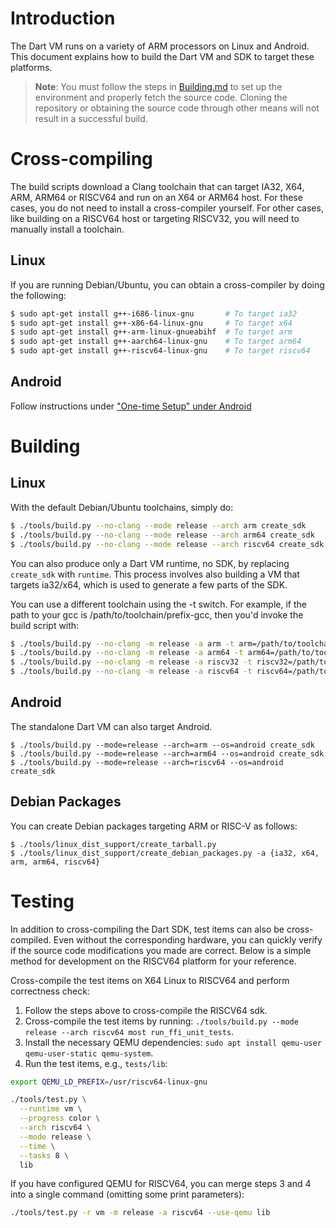 # Introduction

The Dart VM runs on a variety of ARM processors on Linux and Android. This document explains how to build the Dart VM and SDK to target these platforms.

> **Note**: You must follow the steps in [Building.md](https://github.com/dart-lang/sdk/blob/main/docs/Building.md) to set up the environment and properly fetch the source code. Cloning the repository or obtaining the source code through other means will not result in a successful build.

# Cross-compiling

The build scripts download a Clang toolchain that can target IA32, X64, ARM, ARM64 or RISCV64 and run on an X64 or ARM64 host. For these cases, you do not need to install a cross-compiler yourself. For other cases, like building on a RISCV64 host or targeting RISCV32, you will need to manually install a toolchain.

## Linux

If you are running Debian/Ubuntu, you can obtain a cross-compiler by doing the following:	

```bash
$ sudo apt-get install g++-i686-linux-gnu       # To target ia32
$ sudo apt-get install g++-x86-64-linux-gnu     # To target x64
$ sudo apt-get install g++-arm-linux-gnueabihf  # To target arm
$ sudo apt-get install g++-aarch64-linux-gnu    # To target arm64
$ sudo apt-get install g++-riscv64-linux-gnu    # To target riscv64
```

## Android

Follow instructions under ["One-time Setup" under Android](Building-the-Dart-VM-for-Android)

# Building

## Linux

With the default Debian/Ubuntu toolchains, simply do:

```bash
$ ./tools/build.py --no-clang --mode release --arch arm create_sdk
$ ./tools/build.py --no-clang --mode release --arch arm64 create_sdk
$ ./tools/build.py --no-clang --mode release --arch riscv64 create_sdk
```

You can also produce only a Dart VM runtime, no SDK, by replacing `create_sdk` with `runtime`. This process involves also building a VM that targets ia32/x64, which is used to generate a few parts of the SDK.

You can use a different toolchain using the -t switch. For example, if the path to your gcc is /path/to/toolchain/prefix-gcc, then you'd invoke the build script with:

```bash
$ ./tools/build.py --no-clang -m release -a arm -t arm=/path/to/toolchain/prefix create_sdk
$ ./tools/build.py --no-clang -m release -a arm64 -t arm64=/path/to/toolchain/prefix create_sdk
$ ./tools/build.py --no-clang -m release -a riscv32 -t riscv32=/path/to/toolchain/prefix create_sdk
$ ./tools/build.py --no-clang -m release -a riscv64 -t riscv64=/path/to/toolchain/prefix create_sdk
```

## Android

The standalone Dart VM can also target Android.

```
$ ./tools/build.py --mode=release --arch=arm --os=android create_sdk
$ ./tools/build.py --mode=release --arch=arm64 --os=android create_sdk
$ ./tools/build.py --mode=release --arch=riscv64 --os=android create_sdk
```

## Debian Packages

You can create Debian packages targeting ARM or RISC-V as follows:

```
$ ./tools/linux_dist_support/create_tarball.py
$ ./tools/linux_dist_support/create_debian_packages.py -a {ia32, x64, arm, arm64, riscv64}
```

# Testing

In addition to cross-compiling the Dart SDK, test items can also be cross-compiled. Even without the corresponding hardware, you can quickly verify if the source code modifications you made are correct. Below is a simple method for development on the RISCV64 platform for your reference.

Cross-compile the test items on X64 Linux to RISCV64 and perform correctness check:
1. Follow the steps above to cross-compile the RISCV64 sdk.
2. Cross-compile the test items by running: `./tools/build.py --mode release --arch riscv64 most run_ffi_unit_tests`.
3. Install the necessary QEMU dependencies: `sudo apt install qemu-user qemu-user-static qemu-system`.
4. Run the test items, e.g., `tests/lib`:

```bash
export QEMU_LD_PREFIX=/usr/riscv64-linux-gnu

./tools/test.py \
  --runtime vm \
  --progress color \
  --arch riscv64 \
  --mode release \
  --time \
  --tasks 8 \
  lib
```

If you have configured QEMU for RISCV64, you can merge steps 3 and 4 into a single command (omitting some print parameters):

```bash
./tools/test.py -r vm -m release -a riscv64 --use-qemu lib
```
